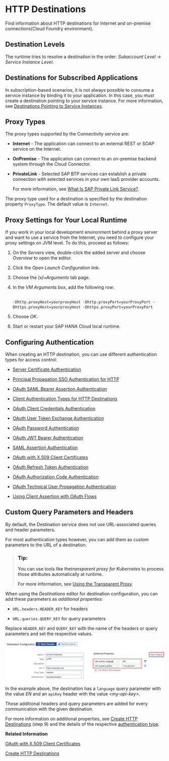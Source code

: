 <!-- loio42a0e6b966924f2e902090bdf435e1b2 -->

# HTTP Destinations

Find information about HTTP destinations for Internet and on-premise connections\(Cloud Foundry environment\).



<a name="loio42a0e6b966924f2e902090bdf435e1b2__section_N10024_N10011_N10001"/>

## Destination Levels

The runtime tries to resolve a destination in the order: *Subaccount Level* → *Service Instance Level*.



<a name="loio42a0e6b966924f2e902090bdf435e1b2__section_ojj_f1p_slb"/>

## Destinations for Subscribed Applications

In subscription-based scenarios, it is not always possible to consume a service instance by binding it to your application. In this case, you must create a destination pointing to your service instance. For more information, see [Destinations Pointing to Service Instances](destinations-pointing-to-service-instances-685f383.md).



<a name="loio42a0e6b966924f2e902090bdf435e1b2__section_34CAB926317746379CFEDF0DC89F0242"/>

## Proxy Types

The proxy types supported by the Connectivity service are:

-   **Internet** - The application can connect to an external REST or SOAP service on the Internet.
-   **OnPremise** - The application can connect to an on-premise backend system through the Cloud Connector.
-   **PrivateLink** - Selected SAP BTP services can establish a private connection with selected services in your own IaaS provider accounts.

    For more information, see [What Is SAP Private Link Service?](https://help.sap.com/docs/private-link/private-link1/what-is-sap-private-link-service?version=CLOUD).


The proxy type used for a destination is specified by the destination property `ProxyType`. The default value is `Internet`.



<a name="loio42a0e6b966924f2e902090bdf435e1b2__section_38788239B8A74BBA8024B6F5CE821225"/>

## Proxy Settings for Your Local Runtime

If you work in your local development environment behind a proxy server and want to use a service from the Internet, you need to configure your proxy settings on JVM level. To do this, proceed as follows:

1.  On the *Servers* view, double-click the added server and choose *Overview* to open the editor.
2.  Click the *Open Launch Configuration* link.
3.  Choose the *\(x\)=Arguments* tab page.
4.  In the *VM Arguments* box, add the following row:

    ```
    
    -Dhttp.proxyHost=yourproxyHost -Dhttp.proxyPort=yourProxyPort -Dhttps.proxyHost=yourproxyHost -Dhttps.proxyPort=yourProxyPort
    
    ```

5.  Choose *OK*.
6.  Start or restart your SAP HANA Cloud local runtime.





<a name="loio42a0e6b966924f2e902090bdf435e1b2__config"/>

## Configuring Authentication

When creating an HTTP destination, you can use different authentication types for access control:

-   [Server Certificate Authentication](server-certificate-authentication-e75d7f1.md)

-   [Principal Propagation SSO Authentication for HTTP](principal-propagation-sso-authentication-for-http-73194cc.md)

-   [OAuth SAML Bearer Assertion Authentication](oauth-saml-bearer-assertion-authentication-c69ea6a.md)

-   [Client Authentication Types for HTTP Destinations](client-authentication-types-for-http-destinations-4e13a04.md)

-   [OAuth Client Credentials Authentication](oauth-client-credentials-authentication-4e1d742.md)

-   [OAuth User Token Exchange Authentication](oauth-user-token-exchange-authentication-e3c333f.md)
-   [OAuth Password Authentication](oauth-password-authentication-452357c.md)
-   [OAuth JWT Bearer Authentication](oauth-jwt-bearer-authentication-283cd2d.md)
-   [SAML Assertion Authentication](saml-assertion-authentication-d81e168.md)
-   [OAuth with X.509 Client Certificates](oauth-with-x-509-client-certificates-2c162aa.md)
-   [OAuth Refresh Token Authentication](oauth-refresh-token-authentication-bff0136.md)
-   [OAuth Authorization Code Authentication](oauth-authorization-code-authentication-9f634f6.md)
-   [OAuth Technical User Propagation Authentication](oauth-technical-user-propagation-authentication-8634e21.md)
-   [Using Client Assertion with OAuth Flows](using-client-assertion-with-oauth-flows-789acee.md)



<a name="loio42a0e6b966924f2e902090bdf435e1b2__section_fgp_jxc_cvb"/>

## Custom Query Parameters and Headers

By default, the Destination service does not use URL-associated queries and header parameters.

For most authentication types however, you can add them as custom parameters to the URL of a destination.

> ### Tip:  
> You can use tools like the*transparent proxy for Kubernetes* to process those attributes automatically at runtime.
> 
> For more information, see [Using the Transparent Proxy](using-the-transparent-proxy-c5257cf.md).

When using the *Destinations* editor for destination configuration, you can add these parameters as *additional properties*:

-   `URL.headers.HEADER_KEY` for headers

-   `URL.queries.QUERY_KEY` for query parameters

Replace `HEADER_KEY` and `QUERY_KEY` with the name of the headers or query parameters and set the respective values.

![](images/CS_HTTP_Destinations_-_HeaderQuery_Parameters_b8e3519.png)

In the example above, the destination has a `language` query parameter with the value *EN* and an `apiKey` header with the value *<my-api-key\>*.

Those additional headers and query parameters are added for every communication with the given destination.

For more information on additional properties, see [Create HTTP Destinations](create-http-destinations-783fa1c.md) \(step 9\) and the details of the respective [authentication type](http-destinations-42a0e6b.md#loio42a0e6b966924f2e902090bdf435e1b2__config).

**Related Information**  


[OAuth with X.509 Client Certificates](oauth-with-x-509-client-certificates-2c162aa.md "Use an X.509 certificate instead of a secret to authenticate against the authentication server.")

[Create HTTP Destinations](create-http-destinations-783fa1c.md "Create HTTP destinations in the Destinations editor (SAP BTP cockpit).")

